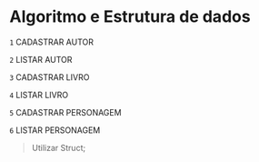 # Algoritmo e Estrutura de dados

`1` CADASTRAR AUTOR

`2` LISTAR AUTOR

`3` CADASTRAR LIVRO

`4` LISTAR LIVRO

`5` CADASTRAR PERSONAGEM

`6` LISTAR PERSONAGEM

> Utilizar Struct;

